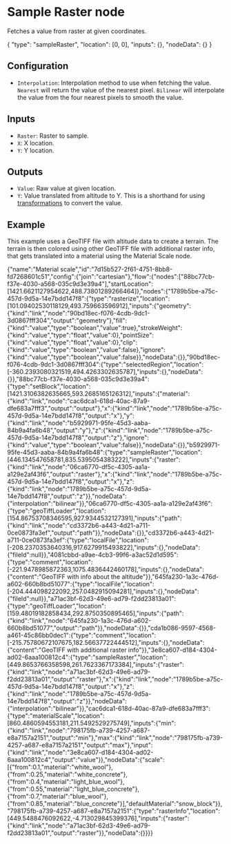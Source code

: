 # Sample Raster node

Fetches a value from raster at given coordinates.

<Node>
    {
        "type": "sampleRaster",
        "location": [0, 0],
        "inputs": {},
        "nodeData": {}
    }
</Node>

## Configuration

-   `Interpolation`: Interpolation method to use when fetching the value. `Nearest` will return the value of the nearest pixel. `Bilinear` will interpolate the value from the four nearest pixels to smooth the value.

## Inputs

-   `Raster`: Raster to sample.
-   `X`: X location.
-   `Y`: Y location.

## Outputs

-   `Value`: Raw value at given location.
-   `Y`: Value translated from altitude to Y. This is a shorthand for using [transformations](/nodes/geometry/transformation) to convert the value.

## Example

This example uses a GeoTIFF file with altitude data to create a terrain. The terrain is then colored using other GeoTIFF file with additional raster info, that gets translated into a material using the Material Scale node.

<NodeGraph>
    {"name":"Material scale","id":"7d15b527-2f61-4751-8bb8-fd7268601c51","config":{"join":"cartesian"},"flow":{"nodes":["88bc77cb-f37e-4030-a568-035c9d3e39a4"],"startLocation":[1421.6621127954622,488.73801289266464]},"nodes":{"1789b5be-a75c-457d-9d5a-14e7bdd147f8":{"type":"rasterize","location":[101.09402530118129,493.759663596912],"inputs":{"geometry":{"kind":"link","node":"90bd18ec-f076-4cdb-9dc1-3d0867fff304","output":"geometry"},"fill":{"kind":"value","type":"boolean","value":true},"strokeWeight":{"kind":"value","type":"float","value":0},"pointSize":{"kind":"value","type":"float","value":0},"clip":{"kind":"value","type":"boolean","value":false},"ignore":{"kind":"value","type":"boolean","value":false}},"nodeData":{}},"90bd18ec-f076-4cdb-9dc1-3d0867fff304":{"type":"selectedRegion","location":[-360.2393080321519,494.4263302635787],"inputs":{},"nodeData":{}},"88bc77cb-f37e-4030-a568-035c9d3e39a4":{"type":"setBlock","location":[1421.3106382635665,593.2685165126312],"inputs":{"material":{"kind":"link","node":"cac6dca1-618d-40ac-87a9-dfe683a7fff3","output":"output"},"x":{"kind":"link","node":"1789b5be-a75c-457d-9d5a-14e7bdd147f8","output":"x"},"y":{"kind":"link","node":"b5929971-95fe-45d3-aaba-84b9a4fa6b48","output":"y"},"z":{"kind":"link","node":"1789b5be-a75c-457d-9d5a-14e7bdd147f8","output":"z"},"ignore":{"kind":"value","type":"boolean","value":false}},"nodeData":{}},"b5929971-95fe-45d3-aaba-84b9a4fa6b48":{"type":"sampleRaster","location":[446.134547658781,835.5395054383222],"inputs":{"raster":{"kind":"link","node":"06ca6770-df5c-4305-aa1a-a129e2af43f6","output":"raster"},"x":{"kind":"link","node":"1789b5be-a75c-457d-9d5a-14e7bdd147f8","output":"x"},"z":{"kind":"link","node":"1789b5be-a75c-457d-9d5a-14e7bdd147f8","output":"z"}},"nodeData":{"interpolation":"bilinear"}},"06ca6770-df5c-4305-aa1a-a129e2af43f6":{"type":"geoTiffLoader","location":[154.86753708346595,927.9344532127391],"inputs":{"path":{"kind":"link","node":"cd3372b6-a443-4d21-a711-0ce0873fa3ef","output":"path"}},"nodeData":{}},"cd3372b6-a443-4d21-a711-0ce0873fa3ef":{"type":"localFile","location":[-208.2370353640316,917.6279915493822],"inputs":{},"nodeData":{"fileId":null}},"4081cbbd-a9ae-4cb3-99f6-a3ac52d1d595":{"type":"comment","location":[-221.9478985872363,1075.4836442460178],"inputs":{},"nodeData":{"content":"GeoTIFF with info about the altitude"}},"645fa230-1a3c-476d-a602-660b8bd51077":{"type":"localFile","location":[-204.444098222092,257.0482915094281],"inputs":{},"nodeData":{"fileId":null}},"a71ac3bf-62d3-49e6-ad79-f2dd23813a01":{"type":"geoTiffLoader","location":[159.48019182858434,292.8750350895465],"inputs":{"path":{"kind":"link","node":"645fa230-1a3c-476d-a602-660b8bd51077","output":"path"}},"nodeData":{}},"cda1b086-9597-4568-a461-45c86bb0dec1":{"type":"comment","location":[-215.75780672107675,182.56637722444512],"inputs":{},"nodeData":{"content":"GeoTIFF with additional raster info"}},"3e8ca607-d184-4304-ad02-6aaa100812c4":{"type":"sampleRaster","location":[449.8653766358598,261.7623367173384],"inputs":{"raster":{"kind":"link","node":"a71ac3bf-62d3-49e6-ad79-f2dd23813a01","output":"raster"},"x":{"kind":"link","node":"1789b5be-a75c-457d-9d5a-14e7bdd147f8","output":"x"},"z":{"kind":"link","node":"1789b5be-a75c-457d-9d5a-14e7bdd147f8","output":"z"}},"nodeData":{"interpolation":"bilinear"}},"cac6dca1-618d-40ac-87a9-dfe683a7fff3":{"type":"materialScale","location":[860.4860594553181,211.5492529275749],"inputs":{"min":{"kind":"link","node":"798175fb-a739-4257-a687-e8a7157a2151","output":"min"},"max":{"kind":"link","node":"798175fb-a739-4257-a687-e8a7157a2151","output":"max"},"input":{"kind":"link","node":"3e8ca607-d184-4304-ad02-6aaa100812c4","output":"value"}},"nodeData":{"scale":[{"from":0.1,"material":"white_wool"},{"from":0.25,"material":"white_concrete"},{"from":0.4,"material":"light_blue_wool"},{"from":0.55,"material":"light_blue_concrete"},{"from":0.7,"material":"blue_wool"},{"from":0.85,"material":"blue_concrete"}],"defaultMaterial":"snow_block"}},"798175fb-a739-4257-a687-e8a7157a2151":{"type":"rasterInfo","location":[449.5488476092622,-4.713029845399376],"inputs":{"raster":{"kind":"link","node":"a71ac3bf-62d3-49e6-ad79-f2dd23813a01","output":"raster"}},"nodeData":{}}}}
</NodeGraph>
